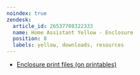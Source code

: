 ```yaml
---
noindex: true
zendesk:
  article_id: 26537708322333
  name: Home Assistant Yellow - Enclosure
  position: 8
  labels: yellow, downloads, resources
---
```


- [Enclosure print files (on printables)](https://www.printables.com/model/295651-home-assitant-yellow-enclosure)
